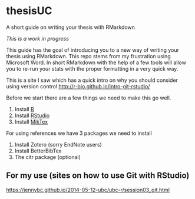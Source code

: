 # thesisUC
A short guide on writing your thesis with RMarkdown

*This is a work in progress*

This guide has the goal of introducing you to a new way of writing your thesis using RMarkdown. This repo stems from my frustration using Microsoft Word. In short RMarkdown with the help of a few tools will allow you to re-run your stats with the proper formatting in a very quick way. 


This is a site I saw which has a quick intro on why you should consider using version control
http://r-bio.github.io/intro-git-rstudio/


Before we start there are a few things we need to make this go well.

1. Install [R](https://www.r-project.org/)
2. Install [RStudio](https://www.rstudio.com/products/rstudio/download/)
3. Install [MikTex](https://miktex.org/download) 

For using references we have 3 packages we need to install
1. Install Zotero (sorry EndNote users)
2. Install BetterBibTex
3. The citr package (optional)



## For my use (sites on how to use Git with RStudio)

https://jennybc.github.io/2014-05-12-ubc/ubc-r/session03_git.html